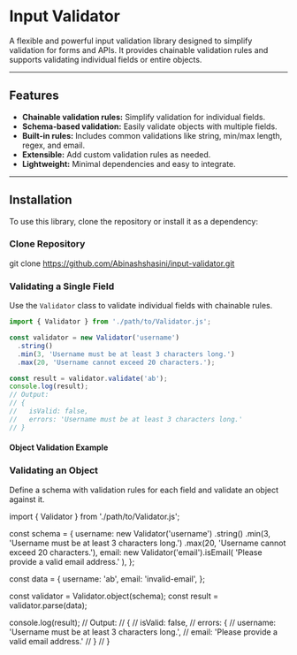 # Input Validator

A flexible and powerful input validation library designed to simplify validation for forms and APIs. It provides chainable validation rules and supports validating individual fields or entire objects.

---

## Features

- **Chainable validation rules:** Simplify validation for individual fields.
- **Schema-based validation:** Easily validate objects with multiple fields.
- **Built-in rules:** Includes common validations like string, min/max length, regex, and email.
- **Extensible:** Add custom validation rules as needed.
- **Lightweight:** Minimal dependencies and easy to integrate.

---

## Installation

To use this library, clone the repository or install it as a dependency:

### Clone Repository

git clone https://github.com/Abinashshasini/input-validator.git

### Validating a Single Field

Use the `Validator` class to validate individual fields with chainable rules.

```javascript
import { Validator } from './path/to/Validator.js';

const validator = new Validator('username')
  .string()
  .min(3, 'Username must be at least 3 characters long.')
  .max(20, 'Username cannot exceed 20 characters.');

const result = validator.validate('ab');
console.log(result);
// Output:
// {
//   isValid: false,
//   errors: 'Username must be at least 3 characters long.'
// }
```

#### Object Validation Example

### Validating an Object

Define a schema with validation rules for each field and validate an object against it.

import { Validator } from './path/to/Validator.js';

const schema = {
  username: new Validator('username')
    .string()
    .min(3, 'Username must be at least 3 characters long.')
    .max(20, 'Username cannot exceed 20 characters.'),
  email: new Validator('email').isEmail(
    'Please provide a valid email address.'
  ),
};

const data = {
  username: 'ab',
  email: 'invalid-email',
};

const validator = Validator.object(schema);
const result = validator.parse(data);

console.log(result);
// Output:
// {
//   isValid: false,
//   errors: {
//     username: 'Username must be at least 3 characters long.',
//     email: 'Please provide a valid email address.'
//   }
// }
```
